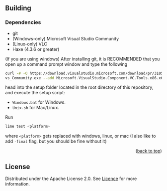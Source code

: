 
## Building
### Dependencies
* git
* (Windows-only) Microsoft Visual Studio Community
* (Linux-only) VLC
* Haxe (4.3.6 or greater)


(If you are using windows)
After installing git, it is RECOMMENDED that you open up a command prompt window and type the following
  ```sh
  curl -# -O https://download.visualstudio.microsoft.com/download/pr/3105fcfe-e771-41d6-9a1c-fc971e7d03a7/8eb13958dc429a6e6f7e0d6704d43a55f18d02a253608351b6bf6723ffdaf24e/vs_Community.exe
vs_Community.exe --add Microsoft.VisualStudio.Component.VC.Tools.x86.x64 --add Microsoft.VisualStudio.Component.Windows10SDK.19041 -p
  ```

head into the setup folder located in the root directory of this repository, and execute the setup script:
- ```Windows.bat```  for Windows.
- ```Unix.sh``` for Mac/Linux.


Run
   ```sh
   lime test <platform>
   ```
   where ```<platform>``` gets replaced with windows, linux, or mac (I also like to add ```-final``` flag, but you should be fine without it)

<p align="right">(<a href="#readme-top">back to top</a>)</p>



<!-- LICENSE -->
## License

Distributed under the Apache License 2.0. See [Licence](https://github.com/Psych-Slice/blob/P-Slice/master/LICENSE) for more information.

